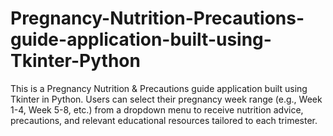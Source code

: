 # Pregnancy-Nutrition-Precautions-guide-application-built-using-Tkinter-Python
This is a Pregnancy Nutrition &amp; Precautions guide application built using Tkinter in Python. Users can select their pregnancy week range (e.g., Week 1-4, Week 5-8, etc.) from a dropdown menu to receive nutrition advice, precautions, and relevant educational resources tailored to each trimester.
